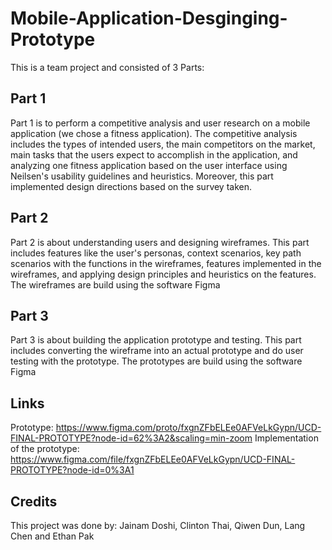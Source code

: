# Mobile-Application-Desginging-Prototype

This is a team project and consisted of 3 Parts:

## Part 1
Part 1 is to perform a competitive analysis and user research on a mobile application (we chose a fitness application). The competitive analysis includes the types of intended users, the main competitors on the market, main tasks that the users expect to accomplish in the application, and analyzing one fitness application based on the user interface using Neilsen's usability guidelines and heuristics. Moreover, this part implemented design directions based on the survey taken.

## Part 2
Part 2 is about understanding users and designing wireframes. This part includes features like the user's personas, context scenarios, key path scenarios with the functions in the wireframes, features implemented in the wireframes, and applying design principles and heuristics on the features. The wireframes are build using the software Figma

## Part 3
Part 3 is about building the application prototype and testing. This part includes converting the wireframe into an actual prototype and do user testing with the prototype. The prototypes are build using the software Figma

## Links 
Prototype: https://www.figma.com/proto/fxgnZFbELEe0AFVeLkGypn/UCD-FINAL-PROTOTYPE?node-id=62%3A2&scaling=min-zoom
Implementation of the prototype: https://www.figma.com/file/fxgnZFbELEe0AFVeLkGypn/UCD-FINAL-PROTOTYPE?node-id=0%3A1

## Credits
This project was done by: Jainam Doshi, Clinton Thai, Qiwen Dun, Lang Chen and Ethan Pak
